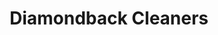 ---
title: "Diamondback Cleaners"
url: /chandler/diamondback-cleaners-east-riggs-road/
shop: laundry
---